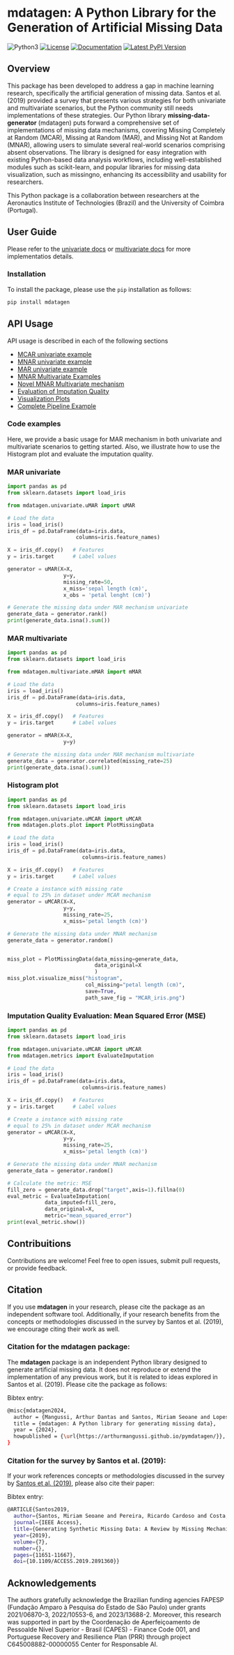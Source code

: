 # mdatagen: A Python Library for the Generation of Artificial Missing Data

![Python3](https://img.shields.io/badge/Language-Python3-steelblue)
[![License](https://img.shields.io/badge/License-MIT-blue.svg)](LICENSE)
[![Documentation](https://img.shields.io/badge/Documentation-Link-green.svg)](docs/)
[![Latest PyPI Version](https://img.shields.io/pypi/v/mdatagen.svg)](https://pypi.org/project/mdatagen/)


## Overview
This package has been developed to address a gap in machine learning research, specifically the artificial generation of missing data. Santos et al. (2019) provided a survey that presents various strategies for both univariate and multivariate scenarios, but the Python community still needs implementations of these strategies. Our Python library **missing-data-generator** (mdatagen) puts forward a comprehensive set of implementations of missing data mechanisms, covering Missing Completely at Random (MCAR), Missing at Random (MAR), and Missing Not at Random (MNAR), allowing users to simulate several real-world scenarios comprising absent observations. The library is designed for easy integration with existing Python-based data analysis workflows, including well-established modules such as scikit-learn, and popular libraries for missing data visualization, such as missingno, enhancing its accessibility and usability for researchers.

This Python package is a collaboration between researchers at the Aeronautics Institute of Technologies (Brazil) and the University of Coimbra (Portugal).

## User Guide

Please refer to the [univariate docs](docs/univariate.md) or [multivariate docs](docs/multivariate.md) for more implementatios details.


### Installation
To install the package, please use the `pip` installation as follows:

```bash
pip install mdatagen
```

## API Usage

API usage is described in each of the following sections

- [MCAR univariate example](docs/mcar_univariate_example.ipynb)
- [MNAR univariate example](docs/mnar_univariate_example.ipynb)
- [MAR univariate example](docs/mar_univariate_example.ipynb)
- [MNAR Multivariate Examples](docs/mnar_multivariate_examples.ipynb)
- [Novel MNAR Multivariate mechanism](docs/novel_mnar_multivariate_example.ipynb)
- [Evaluation of Imputation Quality](docs/evaluation_imputation_quality.ipynb)
- [Visualization Plots](docs/examples_plots.ipynb)
- [Complete Pipeline Example](docs/complete_pipeline_example.ipynb)


### Code examples
Here, we provide a basic usage for MAR mechanism in both univariate and multivariate
scenarios to getting started. Also, we illustrate how to use the Histogram plot and evaluate the imputation
quality. 

### MAR univariate 
```python
import pandas as pd
from sklearn.datasets import load_iris

from mdatagen.univariate.uMAR import uMAR

# Load the data
iris = load_iris()
iris_df = pd.DataFrame(data=iris.data, 
                      columns=iris.feature_names)

X = iris_df.copy()   # Features
y = iris.target      # Label values

generator = uMAR(X=X, 
                  y=y, 
                  missing_rate=50, 
                  x_miss='sepal length (cm)',
                  x_obs = 'petal lenght (cm)')

# Generate the missing data under MAR mechanism univariate
generate_data = generator.rank()
print(generate_data.isna().sum())

```
### MAR multivariate

```python
import pandas as pd
from sklearn.datasets import load_iris

from mdatagen.multivariate.mMAR import mMAR

# Load the data
iris = load_iris()
iris_df = pd.DataFrame(data=iris.data, 
                      columns=iris.feature_names)

X = iris_df.copy()   # Features
y = iris.target      # Label values

generator = mMAR(X=X, 
                  y=y)

# Generate the missing data under MAR mechanism multivariate
generate_data = generator.correlated(missing_rate=25)
print(generate_data.isna().sum())
```
### Histogram plot
 
```python
import pandas as pd
from sklearn.datasets import load_iris

from mdatagen.univariate.uMCAR import uMCAR
from mdatagen.plots.plot import PlotMissingData

# Load the data
iris = load_iris()
iris_df = pd.DataFrame(data=iris.data, 
                        columns=iris.feature_names)

X = iris_df.copy()   # Features
y = iris.target      # Label values

# Create a instance with missing rate 
# equal to 25% in dataset under MCAR mechanism
generator = uMCAR(X=X, 
                  y=y, 
                  missing_rate=25, 
                  x_miss='petal length (cm)')

# Generate the missing data under MNAR mechanism
generate_data = generator.random()


miss_plot = PlotMissingData(data_missing=generate_data,
                            data_original=X
                            )
miss_plot.visualize_miss("histogram",
                         col_missing="petal length (cm)",
                         save=True,
                         path_save_fig = "MCAR_iris.png")
```
### Imputation Quality Evaluation: Mean Squared Error (MSE) 

```python
import pandas as pd
from sklearn.datasets import load_iris

from mdatagen.univariate.uMCAR import uMCAR
from mdatagen.metrics import EvaluateImputation

# Load the data
iris = load_iris()
iris_df = pd.DataFrame(data=iris.data, 
                        columns=iris.feature_names)

X = iris_df.copy()   # Features
y = iris.target      # Label values

# Create a instance with missing rate 
# equal to 25% in dataset under MCAR mechanism
generator = uMCAR(X=X, 
                  y=y, 
                  missing_rate=25, 
                  x_miss='petal length (cm)')

# Generate the missing data under MNAR mechanism
generate_data = generator.random()

# Calculate the metric: MSE
fill_zero = generate_data.drop("target",axis=1).fillna(0)
eval_metric = EvaluateImputation(
            data_imputed=fill_zero,
            data_original=X,
            metric="mean_squared_error")
print(eval_metric.show())
```


## Contribuitions
Contributions are welcome! Feel free to open issues, submit pull requests, or provide feedback.

## Citation
If you use **mdatagen** in your research, please cite the package as an independent software tool. Additionally, if your research benefits from the concepts or methodologies discussed in the survey by Santos et al. (2019), we encourage citing their work as well.

### Citation for the mdatagen package:
The **mdatagen** package is an independent Python library designed to generate artificial missing data. It does not reproduce or extend the implementation of any previous work, but it is related to ideas explored in Santos et al. (2019). Please cite the package as follows:

Bibtex entry:
```bash
@misc{mdatagen2024,
  author = {Mangussi, Arthur Dantas and Santos, Miriam Seoane and Lopes, Filipe Loyola and Pereira, Ricardo Cardoso and Lorena, Ana Carolina and Abreu, Pedro Henriques},
  title = {mdatagen: A Python library for generating missing data},
  year = {2024},
  howpublished = {\url{https://arthurmangussi.github.io/pymdatagen/}},
}
```
### Citation for the survey by Santos et al. (2019):
If your work references concepts or methodologies discussed in the survey by [Santos et al. (2019)](https://ieeexplore.ieee.org/stamp/stamp.jsp?tp=&arnumber=8605316), please also cite their paper:


Bibtex entry:
```bash
@ARTICLE{Santos2019,
  author={Santos, Miriam Seoane and Pereira, Ricardo Cardoso and Costa, Adriana Fonseca and Soares, Jastin Pompeu and Santos, João and Abreu, Pedro Henriques},
  journal={IEEE Access}, 
  title={Generating Synthetic Missing Data: A Review by Missing Mechanism}, 
  year={2019},
  volume={7},
  number={},
  pages={11651-11667},
  doi={10.1109/ACCESS.2019.2891360}}
```
## Acknowledgements
The authors gratefully acknowledge the Brazilian funding agencies FAPESP (Fundação Amparo à Pesquisa do Estado de São Paulo) under grants 2021/06870-3, 2022/10553-6, and 2023/13688-2. Moreover, this research was supported in part by the Coordenação de Aperfeiçoamento de Pessoalde Nível Superior - Brasil (CAPES) - Finance Code 001, and Portuguese Recovery and Resilience Plan (PRR) through project C645008882-00000055 Center for Responsable AI.
